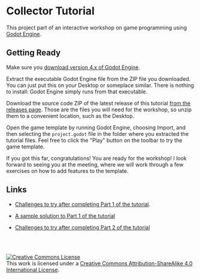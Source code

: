 # Collector Tutorial

This project part of an interactive workshop on game programming
using [Godot Engine](https://godotengine.org).

## Getting Ready

Make sure you [download version 4.x of Godot Engine](https://godotengine.org/download).

Extract the executable Godot Engine file from the ZIP file you downloaded.
You can just put this on your Desktop or someplace similar. There is nothing
to install: Godot Engine simply runs from that executable.

Download the source code ZIP of the latest release of this tutorial
[from the releases page](https://github.com/doctor-g/Godot-Collector-Tutorial/releases).
Those are the files you will need for the workshop, so unzip them to a convenient
location, such as the Desktop.

Open the game template by running Godot Engine, choosing Import,
and then selecting the `project.godot` file in the folder where you extracted
the tutorial files. Feel free to click the "Play" button on the toolbar to 
try the game template.

If you got this far, congratulations! You are ready for the workshop!
I look forward to seeing you at the meeting, where we will work through a few
exercises on how to add features to the template.


## Links

- [Challenges to try after completing Part 1 of the tutorial](Challenges-1.md).

- [A sample solution to Part 1 of the tutorial](https://drive.google.com/uc?export=download&id=1c2sUtfQGUXFjS73SeuYSP1NRAtEsyDB0)

- [Challenges to try after completing Part 2 of the tutorial](Challenges-2.md)


<br><br>

<a rel="license" href="http://creativecommons.org/licenses/by-sa/4.0/"><img alt="Creative Commons License" style="border-width:0" src="https://i.creativecommons.org/l/by-sa/4.0/88x31.png" /></a><br />This work is licensed under a <a rel="license" href="http://creativecommons.org/licenses/by-sa/4.0/">Creative Commons Attribution-ShareAlike 4.0 International License</a>.
